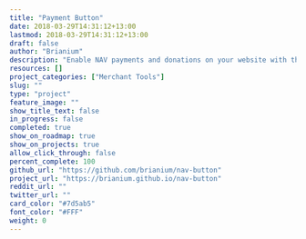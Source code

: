 ```yaml
---
title: "Payment Button"
date: 2018-03-29T14:31:12+13:00
lastmod: 2018-03-29T14:31:12+13:00
draft: false
author: "Brianium"
description: "Enable NAV payments and donations on your website with this easy to configure button that comes with a range of configurations and options."
resources: []
project_categories: ["Merchant Tools"]
slug: ""
type: "project"
feature_image: ""
show_title_text: false
in_progress: false
completed: true
show_on_roadmap: true
show_on_projects: true
allow_click_through: false
percent_complete: 100
github_url: "https://github.com/brianium/nav-button"
project_url: "https://brianium.github.io/nav-button"
reddit_url: ""
twitter_url: ""
card_color: "#7d5ab5"
font_color: "#FFF"
weight: 0
---
```

